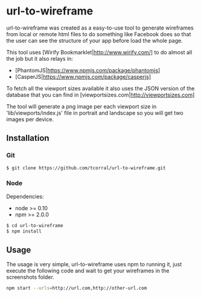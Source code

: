 # url-to-wireframe
url-to-wireframe was created as a easy-to-use tool to generate wireframes from local or remote html files to do 
something like Facebook does so that the user can see the structure of your app before load the whole page.

This tool uses [Wirify Bookmarklet|http://www.wirify.com/] to do almost all the job but it also relays in:
* [PhantomJS|https://www.npmjs.com/package/phantomjs]
* [CasperJS|https://www.npmjs.com/package/casperjs]

To fetch all the viewport sizes available it also uses the JSON version of the database that you can find in 
[viewportsizes.com|http://viewportsizes.com]

The tool will generate a png image per each viewport size in 'lib/viewports/index.js' file in portrait and landscape 
so you will get two images per device.

## Installation

### Git

```bash
$ git clone https://github.com/tcorral/url-to-wireframe.git
```

### Node 

Dependencies:

* node >= 0.10
* npm >= 2.0.0

```bash
$ cd url-to-wireframe
$ npm install
```

## Usage
The usage is very simple, url-to-wireframe uses npm to running it, just execute the following code and wait to get 
your wireframes in the screenshots folder.

```bash
npm start --urls=http://url.com,http://other-url.com
```


